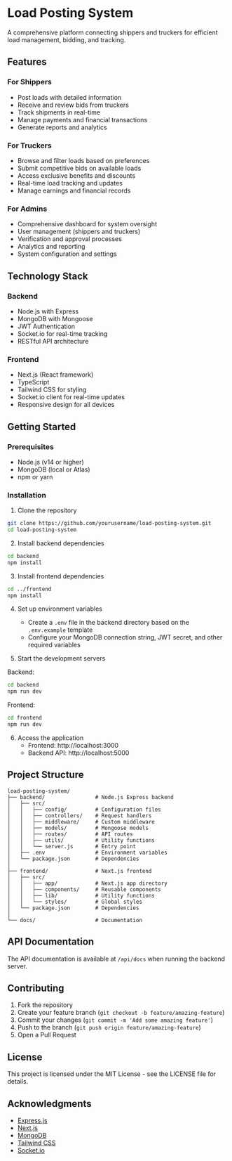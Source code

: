 # Load Posting System

A comprehensive platform connecting shippers and truckers for efficient load management, bidding, and tracking.

## Features

### For Shippers
- Post loads with detailed information
- Receive and review bids from truckers
- Track shipments in real-time
- Manage payments and financial transactions
- Generate reports and analytics

### For Truckers
- Browse and filter loads based on preferences
- Submit competitive bids on available loads
- Access exclusive benefits and discounts
- Real-time load tracking and updates
- Manage earnings and financial records

### For Admins
- Comprehensive dashboard for system oversight
- User management (shippers and truckers)
- Verification and approval processes
- Analytics and reporting
- System configuration and settings

## Technology Stack

### Backend
- Node.js with Express
- MongoDB with Mongoose
- JWT Authentication
- Socket.io for real-time tracking
- RESTful API architecture

### Frontend
- Next.js (React framework)
- TypeScript
- Tailwind CSS for styling
- Socket.io client for real-time updates
- Responsive design for all devices

## Getting Started

### Prerequisites
- Node.js (v14 or higher)
- MongoDB (local or Atlas)
- npm or yarn

### Installation

1. Clone the repository
```bash
git clone https://github.com/yourusername/load-posting-system.git
cd load-posting-system
```

2. Install backend dependencies
```bash
cd backend
npm install
```

3. Install frontend dependencies
```bash
cd ../frontend
npm install
```

4. Set up environment variables
   - Create a `.env` file in the backend directory based on the `.env.example` template
   - Configure your MongoDB connection string, JWT secret, and other required variables

5. Start the development servers

Backend:
```bash
cd backend
npm run dev
```

Frontend:
```bash
cd frontend
npm run dev
```

6. Access the application
   - Frontend: http://localhost:3000
   - Backend API: http://localhost:5000

## Project Structure

```
load-posting-system/
├── backend/                # Node.js Express backend
│   ├── src/
│   │   ├── config/         # Configuration files
│   │   ├── controllers/    # Request handlers
│   │   ├── middleware/     # Custom middleware
│   │   ├── models/         # Mongoose models
│   │   ├── routes/         # API routes
│   │   ├── utils/          # Utility functions
│   │   └── server.js       # Entry point
│   ├── .env                # Environment variables
│   └── package.json        # Dependencies
│
├── frontend/               # Next.js frontend
│   ├── src/
│   │   ├── app/            # Next.js app directory
│   │   ├── components/     # Reusable components
│   │   ├── lib/            # Utility functions
│   │   └── styles/         # Global styles
│   └── package.json        # Dependencies
│
└── docs/                   # Documentation
```

## API Documentation

The API documentation is available at `/api/docs` when running the backend server.

## Contributing

1. Fork the repository
2. Create your feature branch (`git checkout -b feature/amazing-feature`)
3. Commit your changes (`git commit -m 'Add some amazing feature'`)
4. Push to the branch (`git push origin feature/amazing-feature`)
5. Open a Pull Request

## License

This project is licensed under the MIT License - see the LICENSE file for details.

## Acknowledgments

- [Express.js](https://expressjs.com/)
- [Next.js](https://nextjs.org/)
- [MongoDB](https://www.mongodb.com/)
- [Tailwind CSS](https://tailwindcss.com/)
- [Socket.io](https://socket.io/) 